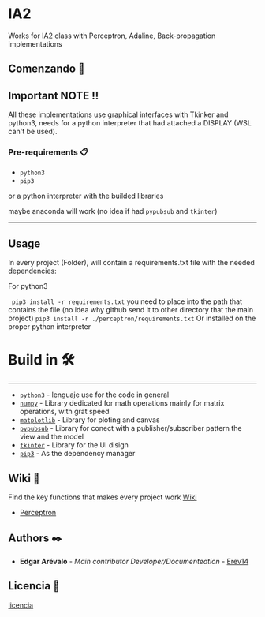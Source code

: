# IA2
Works for IA2 class with Perceptron, Adaline, Back-propagation implementations

## Comenzando 🚀

## Important NOTE ‼
All these implementations use graphical interfaces with Tkinker and python3, 
needs for a python interpreter that had attached a DISPLAY (WSL can't be used).

### Pre-requirements 📋
- ``python3``
- ``pip3``

or a python interpreter with the builded libraries

maybe anaconda will work (no idea if had ``pypubsub`` and ``tkinter``)

***
## Usage

In every project (Folder), will contain a requirements.txt file with the needed
dependencies:

For python3

`` pip3 install -r requirements.txt``
you need to place into the path that contains the file (no idea why github send it to other directory that the main project)
``` pip3 install -r ./perceptron/requirements.txt ```
Or installed on the proper python interpreter

# Build in 🛠️
***

- [``python3``](https://www.python.org/download/releases/3.0/) - lenguaje use for the code in general 
- [``numpy``](https://numpy.org/) - Library dedicated for math operations mainly for matrix operations, with grat speed
- [``matplotlib``](https://matplotlib.org/) - Library for ploting and canvas
- [``pypubsub``](https://pypubsub.readthedocs.io/en/v4.0.3/) - Library for conect with a publisher/subscriber pattern the view and the model
- [``tkinter``](https://docs.python.org/3/library/tkinter.html) - Library for the UI disign 
- [``pip3``](https://pip.pypa.io/en/stable/) - As the dependency manager

## Wiki 📖

Find the key functions that makes every project work [Wiki](https://github.com/Arevalo-Edgar14/IA2/wiki/)
- [Perceptron](https://github.com/Arevalo-Edgar14/IA2/wiki/Perceptron)

## Authors ✒️

* **Edgar Arévalo** - *Main contributor Developer/Documenteation* - [Erev14](https://github.com/Arevalo-Edgar14/)

## Licencia 📄
[licencia](https://github.com/Arevalo-Edgar14/IA2/blob/main/LICENSE)
